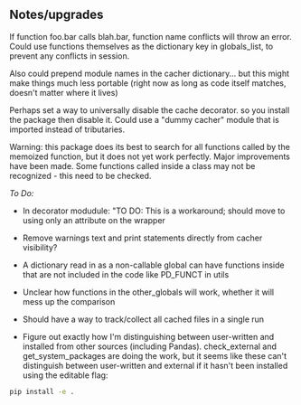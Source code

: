 ## Notes/upgrades ##

If function foo.bar calls blah.bar, function name conflicts will throw an error. Could use functions themselves as the dictionary key in globals_list, to prevent any conflicts in session.

Also could prepend module names in the cacher dictionary... but this might make things much less portable (right now as long as code itself matches, doesn't matter where it lives)

Perhaps set a way to universally disable the cache decorator. so you install the package then disable it. Could use a "dummy cacher" module that is imported instead of tributaries.

Warning: this package does its best to search for all functions called by the memoized function, but it does not yet work perfectly. Major improvements have been made. Some functions called inside a class may not be recognized - this need to be checked.

*To Do:*

* In decorator modudule: "TO DO: This is a workaround; should move to using only an attribute on the wrapper

* Remove warnings text and print statements directly from cacher visibility?

* A dictionary read in as a non-callable global can have functions inside that are not included in the code
like PD_FUNCT in utils

* Unclear how functions in the other_globals will work, whether it will mess up the comparison

* Should have a way to track/collect all cached files in a single run

* Figure out exactly how I'm distinguishing between user-written and installed from other sources (including Pandas). check_external and get_system_packages are doing the work, but it seems like these can't distinguish between user-written and external if it hasn't been installed using the editable flag:
```bash
pip install -e .
```